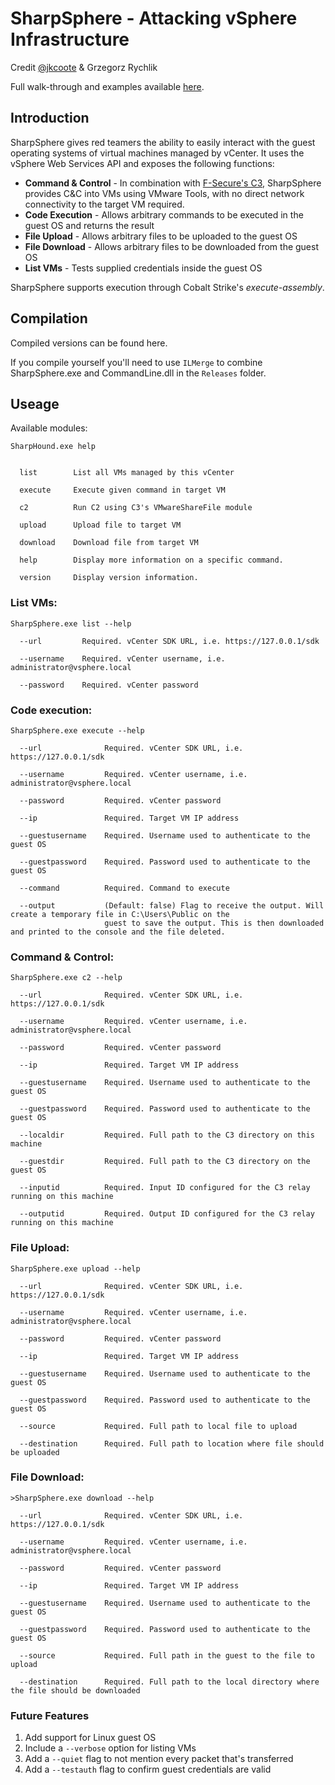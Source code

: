 # SharpSphere - Attacking vSphere Infrastructure

Credit [@jkcoote](https://twitter.com/jkcoote) & Grzegorz Rychlik

Full walk-through and examples available [here](https://jamescoote.co.uk/introducing-sharpsphere/).

## Introduction
SharpSphere gives red teamers the ability to easily interact with the guest operating systems of virtual machines managed by vCenter. It uses the vSphere Web Services API and exposes the following functions:

- **Command & Control** - In combination with [F-Secure's C3](https://github.com/FSecureLABS/C3), SharpSphere provides C&C into VMs using VMware Tools, with no direct network connectivity to the target VM required.
- **Code Execution** - Allows arbitrary commands to be executed in the guest OS and returns the result
- **File Upload** - Allows arbitrary files to be uploaded to the guest OS
- **File Download** - Allows arbitrary files to be downloaded from the guest OS
- **List VMs** - Tests supplied credentials inside the guest OS

SharpSphere supports execution through Cobalt Strike's *execute-assembly*.

## Compilation
Compiled versions can be found here.

If you compile yourself you'll need to use `ILMerge` to combine SharpSphere.exe and CommandLine.dll in the `Releases` folder.

## Useage
Available modules:
```
SharpHound.exe help


  list        List all VMs managed by this vCenter

  execute     Execute given command in target VM

  c2          Run C2 using C3's VMwareShareFile module

  upload      Upload file to target VM

  download    Download file from target VM

  help        Display more information on a specific command.

  version     Display version information.

```

### List VMs:
```
SharpSphere.exe list --help 

  --url         Required. vCenter SDK URL, i.e. https://127.0.0.1/sdk

  --username    Required. vCenter username, i.e. administrator@vsphere.local

  --password    Required. vCenter password
```

### Code execution:
```
SharpSphere.exe execute --help

  --url              Required. vCenter SDK URL, i.e. https://127.0.0.1/sdk

  --username         Required. vCenter username, i.e. administrator@vsphere.local

  --password         Required. vCenter password

  --ip               Required. Target VM IP address

  --guestusername    Required. Username used to authenticate to the guest OS

  --guestpassword    Required. Password used to authenticate to the guest OS

  --command          Required. Command to execute

  --output           (Default: false) Flag to receive the output. Will create a temporary file in C:\Users\Public on the
                     guest to save the output. This is then downloaded and printed to the console and the file deleted.
```

### Command & Control:
```
SharpSphere.exe c2 --help

  --url              Required. vCenter SDK URL, i.e. https://127.0.0.1/sdk

  --username         Required. vCenter username, i.e. administrator@vsphere.local

  --password         Required. vCenter password

  --ip               Required. Target VM IP address

  --guestusername    Required. Username used to authenticate to the guest OS

  --guestpassword    Required. Password used to authenticate to the guest OS

  --localdir         Required. Full path to the C3 directory on this machine

  --guestdir         Required. Full path to the C3 directory on the guest OS

  --inputid          Required. Input ID configured for the C3 relay running on this machine

  --outputid         Required. Output ID configured for the C3 relay running on this machine
```

### File Upload:
```
SharpSphere.exe upload --help

  --url              Required. vCenter SDK URL, i.e. https://127.0.0.1/sdk

  --username         Required. vCenter username, i.e. administrator@vsphere.local

  --password         Required. vCenter password

  --ip               Required. Target VM IP address

  --guestusername    Required. Username used to authenticate to the guest OS

  --guestpassword    Required. Password used to authenticate to the guest OS

  --source           Required. Full path to local file to upload

  --destination      Required. Full path to location where file should be uploaded
```

### File Download:
```
>SharpSphere.exe download --help

  --url              Required. vCenter SDK URL, i.e. https://127.0.0.1/sdk

  --username         Required. vCenter username, i.e. administrator@vsphere.local

  --password         Required. vCenter password

  --ip               Required. Target VM IP address

  --guestusername    Required. Username used to authenticate to the guest OS

  --guestpassword    Required. Password used to authenticate to the guest OS

  --source           Required. Full path in the guest to the file to upload

  --destination      Required. Full path to the local directory where the file should be downloaded
```

### Future Features
1. Add support for Linux guest OS
2. Include a `--verbose` option for listing VMs
3. Add a `--quiet` flag to not mention every packet that's transferred
4. Add a `--testauth` flag to confirm guest credentials are valid